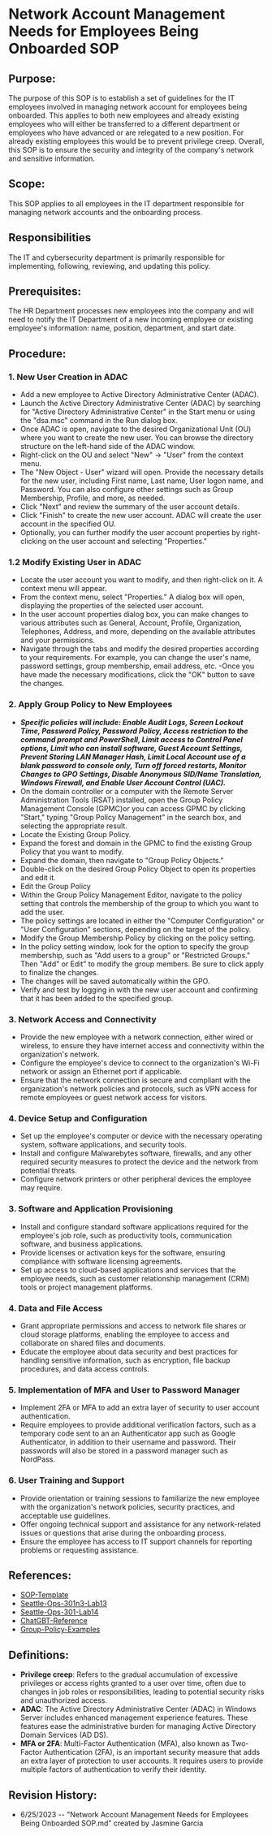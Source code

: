 # Network Account Management Needs for Employees Being Onboarded SOP

## Purpose:
The purpose of this SOP is to establish a set of guidelines for the IT employees involved in managing network account for employees being onboarded. This applies to both new employees and already existing employees who will either be transferred to a different department or employees who have advanced or are relegated to a new position. For already existing employees this would be to prevent privilege creep. Overall, this SOP is to ensure the security and integrity of the company's network and sensitive information.

## Scope:
This SOP applies to all employees in the IT department responsible for managing network accounts and the onboarding process.

## Responsibilities 
The IT and cybersecurity department is primarily responsible for implementing, following, reviewing, and updating this policy.

## Prerequisites:
The HR Department processes new employees into the company and will need to notify the IT Department of a new incoming employee or existing employee's information: name, position, department, and start date. 

## Procedure:
### **1. New User Creation in ADAC**
- Add a new employee to Active Directory Administrative Center (ADAC). 
- Launch the Active Directory Administrative Center (ADAC) by searching for "Active Directory Administrative Center" in the Start menu or using the "dsa.msc" command in the Run dialog box.
- Once ADAC is open, navigate to the desired Organizational Unit (OU) where you want to create the new user. You can browse the directory structure on the left-hand side of the ADAC window.
- Right-click on the OU and select "New" -> "User" from the context menu.
- The "New Object - User" wizard will open. Provide the necessary details for the new user, including First name, Last name, User logon name, and Password. You can also configure other settings such as Group Membership, Profile, and more, as needed.
- Click "Next" and review the summary of the user account details.
- Click "Finish" to create the new user account. ADAC will create the user account in the specified OU.
- Optionally, you can further modify the user account properties by right-clicking on the user account and selecting "Properties."

### **1.2 Modify Existing User in ADAC**
- Locate the user account you want to modify, and then right-click on it. A context menu will appear.
- From the context menu, select "Properties." A dialog box will open, displaying the properties of the selected user account.
- In the user account properties dialog box, you can make changes to various attributes such as General, Account, Profile, Organization, Telephones, Address, and more, depending on the available attributes and your permissions.
- Navigate through the tabs and modify the desired properties according to your requirements. For example, you can change the user's name, password settings, group membership, email address, etc.
-Once you have made the necessary modifications, click the "OK" button to save the changes.

### **2. Apply Group Policy to New Employees**
- **_Specific policies will include: Enable Audit Logs, Screen Lockout Time, Password Policy, Password Policy, Access restriction to the command prompt and PowerShell, Limit access to Control Panel options, Limit who can install software, Guest Account Settings, Prevent Storing LAN Manager Hash, Limit Local Account use of a blank password to console only, Turn off forced restarts, Monitor Changes to GPO Settings, Disable Anonymous SID/Name Translation, Windows Firewall, and Enable User Account Control (UAC)._**
- On the domain controller or a computer with the Remote Server Administration Tools (RSAT) installed, open the Group Policy Management Console (GPMC)or you can access GPMC by clicking "Start," typing "Group Policy Management" in the search box, and selecting the appropriate result.
- Locate the Existing Group Policy. 
- Expand the forest and domain in the GPMC to find the existing Group Policy that you want to modify.
- Expand the domain, then navigate to "Group Policy Objects."
- Double-click on the desired Group Policy Object to open its properties and edit it.
- Edit the Group Policy 
- Within the Group Policy Management Editor, navigate to the policy setting that controls the membership of the group to which you want to add the user.
- The policy settings are located in either the "Computer Configuration" or "User Configuration" sections, depending on the target of the policy.
- Modify the Group Membership Policy by clicking on the policy setting.
- In the policy setting window, look for the option to specify the group membership, such as "Add users to a group" or "Restricted Groups." Then "Add" or Edit" to modify the group members. Be sure to click apply to finalize the changes. 
- The changes will be saved automatically within the GPO.
- Verify and test by logging in with the new user account and confirming that it has been added to the specified group.

### **3. Network Access and Connectivity**
- Provide the new employee with a network connection, either wired or wireless, to ensure they have internet access and connectivity within the organization's network.
- Configure the employee's device to connect to the organization's Wi-Fi network or assign an Ethernet port if applicable.
- Ensure that the network connection is secure and compliant with the organization's network policies and protocols, such as VPN access for remote employees or guest network access for visitors.

### **4. Device Setup and Configuration**
- Set up the employee's computer or device with the necessary operating system, software applications, and security tools.
- Install and configure Malwarebytes software, firewalls, and any other required security measures to protect the device and the network from potential threats.
- Configure network printers or other peripheral devices the employee may require.

### **3. Software and Application Provisioning**
- Install and configure standard software applications required for the employee's job role, such as productivity tools, communication software, and business applications.
- Provide licenses or activation keys for the software, ensuring compliance with software licensing agreements.
- Set up access to cloud-based applications and services that the employee needs, such as customer relationship management (CRM) tools or project management platforms.

### **4. Data and File Access**
- Grant appropriate permissions and access to network file shares or cloud storage platforms, enabling the employee to access and collaborate on shared files and documents.
- Educate the employee about data security and best practices for handling sensitive information, such as encryption, file backup procedures, and data access controls.

### **5. Implementation of MFA and User to Password Manager**
- Implement 2FA or MFA to add an extra layer of security to user account authentication.
- Require employees to provide additional verification factors, such as a temporary code sent to an an Authenticator app such as Google Authenticator, in addition to their username and password. Their passwords will also be stored in a password manager such as NordPass.

### **6. User Training and Support**
- Provide orientation or training sessions to familiarize the new employee with the organization's network policies, security practices, and acceptable use guidelines.
- Offer ongoing technical support and assistance for any network-related issues or questions that arise during the onboarding process.
- Ensure the employee has access to IT support channels for reporting problems or requesting assistance.

## References:
- [SOP-Template](https://github.com/codefellows/seattle-ops-301n3/blob/main/class-15/SOP-example-template.md)
- [Seattle-Ops-301n3-Lab13](https://docs.google.com/document/d/1aEOmYs2EfXnuoA6TWb1nLJsfyjU2Cw3Z4JoXHZEqnE4/edit?usp=sharing)
- [Seattle-Ops-301-Lab14](https://docs.google.com/document/d/1Ws487TTXStKm4_-Hl5ndzFghjlRYh7yxva76JX8mW0o/edit?usp=sharing)
- [ChatGBT-Reference](https://chat.openai.com/share/42f31a28-79db-4767-aa69-b5f8dc8a86e4)
- [Group-Policy-Examples](https://activedirectorypro.com/group-policy-examples-most-useful-gpos-for-security/)

## Definitions:
- **Privilege creep**: Refers to the gradual accumulation of excessive privileges or access rights granted to a user over time, often due to changes in job roles or responsibilities, leading to potential security risks and unauthorized access.
- **ADAC**: The Active Directory Administrative Center (ADAC) in Windows Server includes enhanced management experience features. These features ease the administrative burden for managing Active Directory Domain Services (AD DS).
- **MFA or 2FA**: Multi-Factor Authentication (MFA), also known as Two-Factor Authentication (2FA), is an important security measure that adds an extra layer of protection to user accounts. It requires users to provide multiple factors of authentication to verify their identity. 

## Revision History:
- 6/25/2023 -- "Network Account Management Needs for Employees Being Onboarded SOP.md" created by Jasmine Garcia
